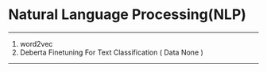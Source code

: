 


# Natural Language Processing(NLP)
-----------
1. word2vec
2. Deberta Finetuning For Text Classification ( Data None )
-------------


